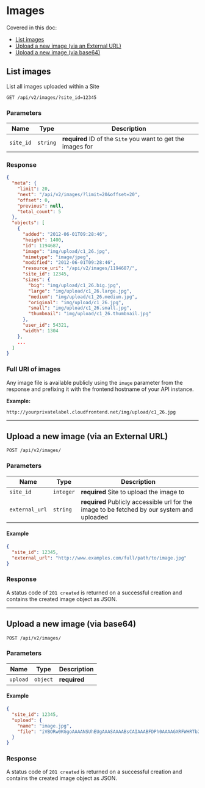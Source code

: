 # Images

Covered in this doc:
* [List images](#list-images)
* [Upload a new image (via an External URL)](#upload-a-new-image-via-an-external-url)
* [Upload a new image (via base64)](#upload-a-new-image-via-base64)

## List images

List all images uploaded within a Site

    GET /api/v2/images/?site_id=12345

### Parameters

Name | Type | Description
-----|------|--------------
`site_id`|`string`|**required** ID of the `Site` you want to get the images for

### Response

```json
{
  "meta": {
    "limit": 20,
    "next": "/api/v2/images/?limit=20&offset=20",
    "offset": 0,
    "previous": null,
    "total_count": 5
  },
  "objects": [
    {
      "added": "2012-06-01T09:28:46",
      "height": 1400,
      "id": 1194687,
      "image": "img/upload/c1_26.jpg",
      "mimetype": "image/jpeg",
      "modified": "2012-06-01T09:28:46",
      "resource_uri": "/api/v2/images/1194687/",
      "site_id": 12345,
      "sizes": {
      	"big": "img/upload/c1_26.big.jpg",
      	"large": "img/upload/c1_26.large.jpg",
      	"medium": "img/upload/c1_26.medium.jpg",
      	"original": "img/upload/c1_26.jpg",
      	"small": "img/upload/c1_26.small.jpg",
      	"thumbnail": "img/upload/c1_26.thumbnail.jpg"
      },
      "user_id": 54321,
      "width": 1304
    },
    ...
  ]
}
```

### Full URI of images

Any image file is available publicly using the `image` parameter from the response and prefixing it with the frontend hostname of your API instance.

**Example:**

    http://yourprivatelabel.cloudfrontend.net/img/upload/c1_26.jpg
    
----

## Upload a new image (via an External URL)

    POST /api/v2/images/

### Parameters

Name | Type | Description
-----|------|--------------
`site_id`|`integer`|**required** Site to upload the image to
`external_url`|`string`|**required** Publicly accessible url for the image to be fetched by our system and uploaded

#### Example

```json
{
  "site_id": 12345,
  "external_url": "http://www.examples.com/full/path/to/image.jpg"
}
```

### Response

A status code of `201 created` is returned on a successful creation and contains the created image object as JSON.

----

## Upload a new image (via base64)

    POST /api/v2/images/

### Parameters

Name | Type | Description
-----|------|--------------
`upload`|`object`|**required**


#### Example

```json
{
  "site_id": 12345,
  "upload": {
    "name": "image.jpg",
    "file": "iVBORw0KGgoAAAANSUhEUgAAASAAAABsCAIAAABFDPh0AAAAGXRFWHRTb2Z0d2F..."
  }
}
```

### Response

A status code of `201 created` is returned on a successful creation and contains the created image object as JSON.
